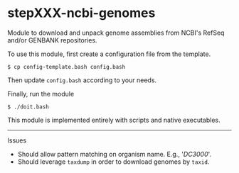 # stepXXX-ncbi-genomes

Module to download and unpack genome assemblies from NCBI's RefSeq
and/or GENBANK repositories.

To use this module, first create a configuration file from the
template.

    $ cp config-template.bash config.bash

Then update `config.bash` according to your needs.

Finally, run the module

    $ ./doit.bash

This module is implemented entirely with scripts and native
executables. 

------------------------------------------------------------------------

Issues

- Should allow pattern matching on organism name. E.g., '*DC3000*'.
- Should leverage `taxdump` in order to download genomes by `taxid`.

